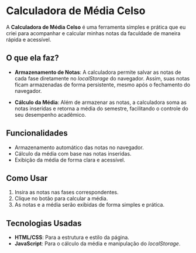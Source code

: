 # Calculadora de Média Celso

A **Calculadora de Média Celso** é uma ferramenta simples e prática que eu criei para acompanhar e calcular minhas notas da faculdade de maneira rápida e acessível.

## O que ela faz?

- **Armazenamento de Notas**: A calculadora permite salvar as notas de cada fase diretamente no *localStorage* do navegador. Assim, suas notas ficam armazenadas de forma persistente, mesmo após o fechamento do navegador.
  
- **Cálculo da Média**: Além de armazenar as notas, a calculadora soma as notas inseridas e retorna a média do semestre, facilitando o controle do seu desempenho acadêmico.

## Funcionalidades

- Armazenamento automático das notas no navegador.
- Cálculo da média com base nas notas inseridas.
- Exibição da média de forma clara e acessível.
  
## Como Usar

1. Insira as notas nas fases correspondentes.
2. Clique no botão para calcular a média.
3. As notas e a média serão exibidas de forma simples e prática.

## Tecnologias Usadas

- **HTML/CSS**: Para a estrutura e estilo da página.
- **JavaScript**: Para o cálculo da média e manipulação do *localStorage*.
